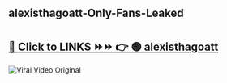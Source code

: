 
 ## alexisthagoatt-Only-Fans-Leaked

# <h2><a href="https://clipsfans.com/alexisthagoatt&ref=git">🔗 Click to LINKS ⏩⏩ 👉 🟢 alexisthagoatt </a></h2>

<a href="https://clipsfans.com/alexisthagoatt&ref=git" rel="nofollow" data-target="animated-image.originalLink"><img src="https://i.ibb.co.com/xMMVF88/686577567.gif" alt="Viral Video Original" style="max-width: 100%; display: inline-block;" data-target="animated-image.originalImage"></a>
